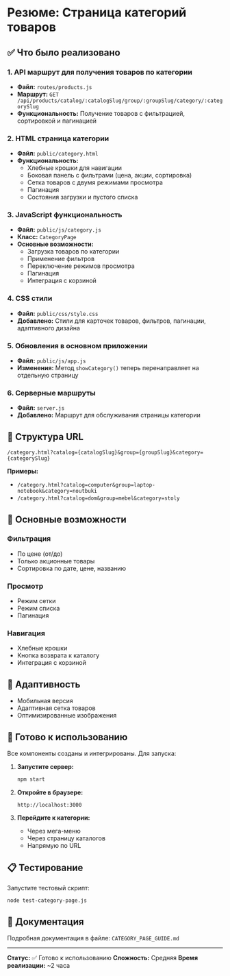 # Резюме: Страница категорий товаров

## ✅ Что было реализовано

### 1. **API маршрут для получения товаров по категории**
- **Файл:** `routes/products.js`
- **Маршрут:** `GET /api/products/catalog/:catalogSlug/group/:groupSlug/category/:categorySlug`
- **Функциональность:** Получение товаров с фильтрацией, сортировкой и пагинацией

### 2. **HTML страница категории**
- **Файл:** `public/category.html`
- **Функциональность:**
  - Хлебные крошки для навигации
  - Боковая панель с фильтрами (цена, акции, сортировка)
  - Сетка товаров с двумя режимами просмотра
  - Пагинация
  - Состояния загрузки и пустого списка

### 3. **JavaScript функциональность**
- **Файл:** `public/js/category.js`
- **Класс:** `CategoryPage`
- **Основные возможности:**
  - Загрузка товаров по категории
  - Применение фильтров
  - Переключение режимов просмотра
  - Пагинация
  - Интеграция с корзиной

### 4. **CSS стили**
- **Файл:** `public/css/style.css`
- **Добавлено:** Стили для карточек товаров, фильтров, пагинации, адаптивного дизайна

### 5. **Обновления в основном приложении**
- **Файл:** `public/js/app.js`
- **Изменения:** Метод `showCategory()` теперь перенаправляет на отдельную страницу

### 6. **Серверные маршруты**
- **Файл:** `server.js`
- **Добавлено:** Маршрут для обслуживания страницы категории

## 🔗 Структура URL

```
/category.html?catalog={catalogSlug}&group={groupSlug}&category={categorySlug}
```

**Примеры:**
- `/category.html?catalog=computer&group=laptop-notebook&category=noutbuki`
- `/category.html?catalog=dom&group=mebel&category=stoly`

## 🎯 Основные возможности

### Фильтрация
- По цене (от/до)
- Только акционные товары
- Сортировка по дате, цене, названию

### Просмотр
- Режим сетки
- Режим списка
- Пагинация

### Навигация
- Хлебные крошки
- Кнопка возврата к каталогу
- Интеграция с корзиной

## 📱 Адаптивность

- Мобильная версия
- Адаптивная сетка товаров
- Оптимизированные изображения

## 🚀 Готово к использованию

Все компоненты созданы и интегрированы. Для запуска:

1. **Запустите сервер:**
   ```bash
   npm start
   ```

2. **Откройте в браузере:**
   ```
   http://localhost:3000
   ```

3. **Перейдите к категории:**
   - Через мега-меню
   - Через страницу каталогов
   - Напрямую по URL

## 📋 Тестирование

Запустите тестовый скрипт:
```bash
node test-category-page.js
```

## 📖 Документация

Подробная документация в файле: `CATEGORY_PAGE_GUIDE.md`

---

**Статус:** ✅ Готово к использованию
**Сложность:** Средняя
**Время реализации:** ~2 часа 